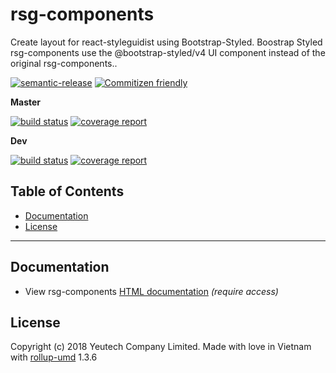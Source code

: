 # rsg-components

Create layout for react-styleguidist using Bootstrap-Styled. Boostrap Styled rsg-components use the @bootstrap-styled/v4 UI component instead of the original rsg-components..

[![semantic-release](https://img.shields.io/badge/%20%20%F0%9F%93%A6%F0%9F%9A%80-semantic--release-e10079.svg)](https://github.com/semantic-release/semantic-release)
[![Commitizen friendly](https://img.shields.io/badge/commitizen-friendly-brightgreen.svg)](http://commitizen.github.io/cz-cli/)

**Master**

[![build status](https://module.kopaxgroup.com/bootstrap-styled/react-styleguidist/lib/rsg-components/badges/master/build.svg)](https://module.kopaxgroup.com/bootstrap-styled/react-styleguidist/lib/rsg-components/commits/master)
[![coverage report](https://module.kopaxgroup.com/bootstrap-styled/react-styleguidist/lib/rsg-components/badges/master/coverage.svg)](https://module.kopaxgroup.com/bootstrap-styled/react-styleguidist/lib/rsg-components/commits/master)

**Dev**

[![build status](https://module.kopaxgroup.com/bootstrap-styled/react-styleguidist/lib/rsg-components/badges/dev/build.svg)](https://module.kopaxgroup.com/bootstrap-styled/react-styleguidist/lib/rsg-components/commits/dev)
[![coverage report](https://module.kopaxgroup.com/bootstrap-styled/react-styleguidist/lib/rsg-components/badges/dev/coverage.svg)](https://module.kopaxgroup.com/bootstrap-styled/react-styleguidist/lib/rsg-components/commits/dev)


## Table of Contents

  - [Documentation](#documentation)
  - [License](#license)

---
  
## Documentation

  - View rsg-components [HTML documentation](https://bootstrap-styled.yeutech.com/rsg-components) *(require access)*

## License

Copyright (c) 2018 Yeutech Company Limited. Made with love in Vietnam with [rollup-umd](https://module.kopaxgroup.com/dev-tools/rollup-umd/tags/v1.3.6) 1.3.6
